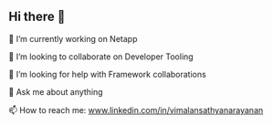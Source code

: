 ## Hi there 👋

🔭 I’m currently working on Netapp


👯 I’m looking to collaborate on Developer Tooling


🤔 I’m looking for help with Framework collaborations


💬 Ask me about anything


📫 How to reach me: www.linkedin.com/in/vimalansathyanarayanan
